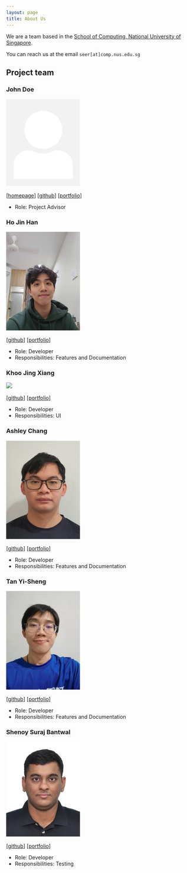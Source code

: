 ```yaml
---
layout: page
title: About Us
---
```


We are a team based in the [School of Computing, National University of Singapore](http://www.comp.nus.edu.sg).

You can reach us at the email `seer[at]comp.nus.edu.sg`

## Project team

### John Doe

<img src="images/johndoe.png" width="200px">

[[homepage](http://www.comp.nus.edu.sg/~damithch)]
[[github](https://github.com/johndoe)]
[[portfolio](team/johndoe.md)]

* Role: Project Advisor

### Ho Jin Han

<img src="images/jinhanfromnus.png" width="200px">

[[github](http://github.com/jinhanfromNUS)]
[[portfolio](team/jinhanfromNUS.md)]

* Role: Developer
* Responsibilities: Features and Documentation

### Khoo Jing Xiang

<img src="images/meowwtama.png" width="200px">

[[github](http://github.com/meowwtama)]
[[portfolio](team/meowwtama.md)]

* Role: Developer
* Responsibilities: UI

### Ashley Chang

<img src="images/ashleyclx.png" width="200px">

[[github](http://github.com/ashleyclx)] [[portfolio](team/ashleyclx.md)]

* Role: Developer
* Responsibilities: Features and Documentation

### Tan Yi-Sheng

<img src="images/ty-stan0417.png" width="200px">

[[github](http://github.com/Ty-stan0417)]
[[portfolio](team/Ty-stan0417.md)]

* Role: Developer
* Responsibilities: Features and Documentation

### Shenoy Suraj Bantwal

<img src="images/darkarche3.png" width="200px">

[[github](https://github.com/Darkarche3)]
[[portfolio](team/Darkarche3.md)]

* Role: Developer
* Responsibilities: Testing

